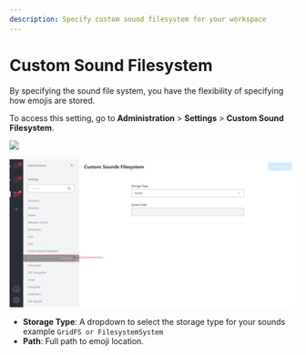 ```yaml
---
description: Specify custom sound filesystem for your workspace
---
```


# Custom Sound Filesystem

By specifying the sound file system, you have the flexibility of specifying how emojis are stored.

To access this setting, go to **Administration** > **Settings** > **Custom Sound Filesystem**.

![](<../../../.gitbook/assets/administration >)

![](<../../../.gitbook/assets/image (673) (1) (1).png>)

* **Storage Type**: A dropdown to select the storage type for your sounds example `GridFS or FilesystemSystem`
* **Path**: Full path to emoji location.
